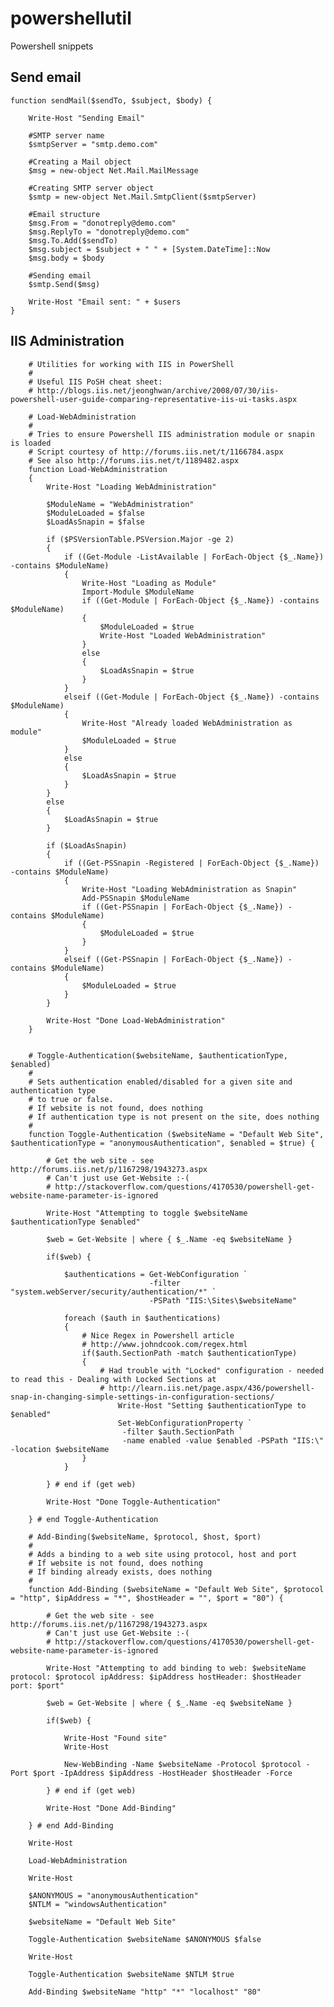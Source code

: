 # powershellutil
Powershell snippets

## Send email
    function sendMail($sendTo, $subject, $body) {

        Write-Host "Sending Email"

        #SMTP server name
        $smtpServer = "smtp.demo.com"

        #Creating a Mail object
        $msg = new-object Net.Mail.MailMessage

        #Creating SMTP server object
        $smtp = new-object Net.Mail.SmtpClient($smtpServer)

        #Email structure 
        $msg.From = "donotreply@demo.com"
        $msg.ReplyTo = "donotreply@demo.com"
        $msg.To.Add($sendTo)
        $msg.subject = $subject + " " + [System.DateTime]::Now
        $msg.body = $body

        #Sending email 
        $smtp.Send($msg)
  
        Write-Host "Email sent: " + $users
    }

## IIS Administration

		# Utilities for working with IIS in PowerShell
		#
		# Useful IIS PoSH cheat sheet:
		# http://blogs.iis.net/jeonghwan/archive/2008/07/30/iis-powershell-user-guide-comparing-representative-iis-ui-tasks.aspx

		# Load-WebAdministration
		#
		# Tries to ensure Powershell IIS administration module or snapin is loaded
		# Script courtesy of http://forums.iis.net/t/1166784.aspx
		# See also http://forums.iis.net/t/1189482.aspx
		function Load-WebAdministration
		{
			Write-Host "Loading WebAdministration"
			
			$ModuleName = "WebAdministration"
			$ModuleLoaded = $false
			$LoadAsSnapin = $false

			if ($PSVersionTable.PSVersion.Major -ge 2)
			{
				if ((Get-Module -ListAvailable | ForEach-Object {$_.Name}) -contains $ModuleName)
				{
					Write-Host "Loading as Module"
					Import-Module $ModuleName
					if ((Get-Module | ForEach-Object {$_.Name}) -contains $ModuleName)
					{
						$ModuleLoaded = $true
						Write-Host "Loaded WebAdministration"
					}
					else
					{
						$LoadAsSnapin = $true
					}
				}
				elseif ((Get-Module | ForEach-Object {$_.Name}) -contains $ModuleName)
				{
					Write-Host "Already loaded WebAdministration as module"
					$ModuleLoaded = $true
				}
				else
				{
					$LoadAsSnapin = $true
				}
			}
			else
			{
				$LoadAsSnapin = $true
			}

			if ($LoadAsSnapin)
			{
				if ((Get-PSSnapin -Registered | ForEach-Object {$_.Name}) -contains $ModuleName)
				{
					Write-Host "Loading WebAdministration as Snapin"
					Add-PSSnapin $ModuleName
					if ((Get-PSSnapin | ForEach-Object {$_.Name}) -contains $ModuleName)
					{
						$ModuleLoaded = $true
					}
				}
				elseif ((Get-PSSnapin | ForEach-Object {$_.Name}) -contains $ModuleName)
				{
					$ModuleLoaded = $true
				}
			}
			
			Write-Host "Done Load-WebAdministration"
		}


		# Toggle-Authentication($websiteName, $authenticationType, $enabled)
		#
		# Sets authentication enabled/disabled for a given site and authentication type
		# to true or false.
		# If website is not found, does nothing
		# If authentication type is not present on the site, does nothing
		#
		function Toggle-Authentication ($websiteName = "Default Web Site", $authenticationType = "anonymousAuthentication", $enabled = $true) {
			
			# Get the web site - see http://forums.iis.net/p/1167298/1943273.aspx
			# Can't just use Get-Website :-(
			# http://stackoverflow.com/questions/4170530/powershell-get-website-name-parameter-is-ignored

			Write-Host "Attempting to toggle $websiteName $authenticationType $enabled"

			$web = Get-Website | where { $_.Name -eq $websiteName }
			
			if($web) {

				$authentications = Get-WebConfiguration `
								   -filter "system.webServer/security/authentication/*" `
								   -PSPath "IIS:\Sites\$websiteName"

				foreach ($auth in $authentications)
				{
					# Nice Regex in Powershell article
					# http://www.johndcook.com/regex.html
					if($auth.SectionPath -match $authenticationType)
					{
						# Had trouble with "Locked" configuration - needed to read this - Dealing with Locked Sections at
						# http://learn.iis.net/page.aspx/436/powershell-snap-in-changing-simple-settings-in-configuration-sections/
							Write-Host "Setting $authenticationType to $enabled"
							Set-WebConfigurationProperty `
							 -filter $auth.SectionPath `
							 -name enabled -value $enabled -PSPath "IIS:\" -location $websiteName
					}
				}
				
			} # end if (get web)
			
			Write-Host "Done Toggle-Authentication"

		} # end Toggle-Authentication

		# Add-Binding($websiteName, $protocol, $host, $port)
		#
		# Adds a binding to a web site using protocol, host and port
		# If website is not found, does nothing
		# If binding already exists, does nothing
		#
		function Add-Binding ($websiteName = "Default Web Site", $protocol = "http", $ipAddress = "*", $hostHeader = "", $port = "80") {
			
			# Get the web site - see http://forums.iis.net/p/1167298/1943273.aspx
			# Can't just use Get-Website :-(
			# http://stackoverflow.com/questions/4170530/powershell-get-website-name-parameter-is-ignored

			Write-Host "Attempting to add binding to web: $websiteName protocol: $protocol ipAddress: $ipAddress hostHeader: $hostHeader port: $port"

			$web = Get-Website | where { $_.Name -eq $websiteName }
			
			if($web) {

				Write-Host "Found site"
				Write-Host
							
				New-WebBinding -Name $websiteName -Protocol $protocol -Port $port -IpAddress $ipAddress -HostHeader $hostHeader -Force
					   
			} # end if (get web)
			
			Write-Host "Done Add-Binding"

		} # end Add-Binding

		Write-Host

		Load-WebAdministration

		Write-Host

		$ANONYMOUS = "anonymousAuthentication"
		$NTLM = "windowsAuthentication"

		$websiteName = "Default Web Site"

		Toggle-Authentication $websiteName $ANONYMOUS $false

		Write-Host

		Toggle-Authentication $websiteName $NTLM $true

		Add-Binding $websiteName "http" "*" "localhost" "80"
